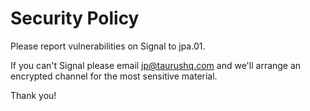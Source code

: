 # Security Policy

Please report vulnerabilities on Signal to jpa.01.

If you can't Signal please email jp@taurushq.com and we'll arrange an encrypted channel for the most sensitive material.

Thank you!
